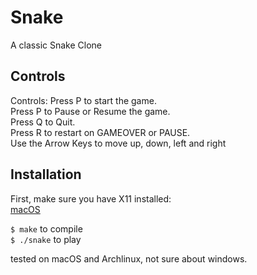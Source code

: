 # Snake
A classic Snake Clone

## Controls
Controls:
Press P to start the game.  
Press P to Pause or Resume the game.  
Press Q to Quit.  
Press R to restart on GAMEOVER or PAUSE.  
Use the Arrow Keys to move up, down, left and right  

## Installation
First, make sure you have X11 installed:  
[macOS](https://www.xquartz.org/)  

`$ make` to compile  
`$ ./snake` to play 

tested on macOS and Archlinux, not sure about windows.

